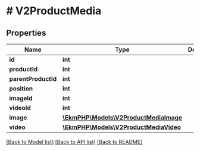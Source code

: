 # # V2ProductMedia

## Properties

Name | Type | Description | Notes
------------ | ------------- | ------------- | -------------
**id** | **int** |  | [optional]
**productId** | **int** |  | [optional]
**parentProductId** | **int** |  | [optional]
**position** | **int** |  | [optional]
**imageId** | **int** |  | [optional]
**videoId** | **int** |  | [optional]
**image** | [**\EkmPHP\Models\V2ProductMediaImage**](V2ProductMediaImage.md) |  | [optional]
**video** | [**\EkmPHP\Models\V2ProductMediaVideo**](V2ProductMediaVideo.md) |  | [optional]

[[Back to Model list]](../../README.md#models) [[Back to API list]](../../README.md#endpoints) [[Back to README]](../../README.md)

